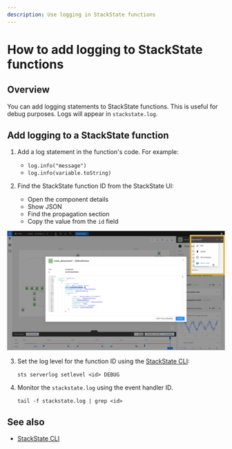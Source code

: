 ```yaml
---
description: Use logging in StackState functions
---
```


# How to add logging to StackState functions

## Overview

You can add logging statements to StackState functions. This is useful for debug purposes. Logs will appear in `stackstate.log`.

## Add logging to a StackState function

1. Add a log statement in the function's code. For example:
    - `log.info("message")`
    - `log.info(variable.toString)`

2. Find the StackState function ID from the StackState UI:
    - Open the component details
    - Show JSON
    - Find the propagation section
    - Copy the value from the `id` field

![Show JSON](/.gitbook/assets/v41_show-json.png)

3. Set the log level for the function ID using the [StackState CLI](/setup/cli.md):
    ```
    sts serverlog setlevel <id> DEBUG
    ```

4. Monitor the `stackstate.log` using the event handler ID.
    ```
    tail -f stackstate.log | grep <id>
    ```
   


## See also

- [StackState CLI](/setup/cli.md)